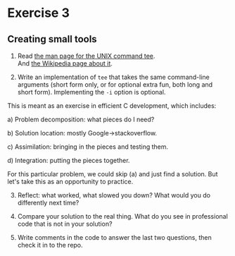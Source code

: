 # Exercise 3
## Creating small tools


1) Read [the man page for the UNIX command tee](http://man7.org/linux/man-pages/man1/tee.1.html).  
And [the Wikipedia page about it](http://en.wikipedia.org/wiki/Tee_(command)).

2) Write an implementation of `tee` that takes the same command-line
arguments (short form only, or for optional extra fun, both long and
short form).  Implementing the `-i` option is optional.

This is meant as an exercise in efficient C development, which includes:

a) Problem decomposition: what pieces do I need?

b) Solution location: mostly Google->stackoverflow.

c) Assimilation: bringing in the pieces and testing them.

d) Integration: putting the pieces together. 

For this particular problem, we could skip (a) and just find a solution.  But let's take this as an opportunity to practice.

3) Reflect: what worked, what slowed you down?  What would you do differently next time?

4) Compare your solution to the real thing.  What do you see in
professional code that is not in your solution?


5) Write comments in the code to answer the last two questions, then check it in to the repo.
